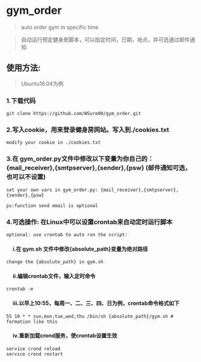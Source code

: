 # gym_order
> auto order gym in specific time

> 自动运行预定健身房脚本，可以指定时间，日期，地点，并可选通过邮件通知

## 使用方法:
> Ubuntu16.04为例
### 1.下载代码
    git clone https://github.com/WSure00/gym_order.git
### 2.写入cookie，用来登录健身房网站。写入到./cookies.txt
    modify your cookie in ./cookies.txt
### 3.在 gym_order.py文件中修改以下变量为你自己的：{mail_receiver},{smtpserver},{sender},{psw} (邮件通知可选，也可以不设置)
    set your own vars in gym_order.py: {mail_receiver},{smtpserver},{sender},{psw}
    
    ps:function send email is optional
### 4.可选操作: 在Linux中可以设置crontab来自动定时运行脚本
    optional: use crontab to auto run the script:
#### &emsp;     i.在 gym.sh 文件中修改{absolute_path}变量为绝对路径 
    change the {absolute_path} in gym.sh
#### &emsp;     ii.编辑crontab文件，输入定时命令
    crontab -e
#### &emsp;     iii.以早上10:55，每周一、二、三、四、日为例，crontab命令格式如下
    55 10 * * sun,mon,tue,wed,thu /bin/sh {absolute_path}/gym.sh # formation like this
#### &emsp;     iv.重新加载crond服务，使crontab设置生效
    service crond reload
    service crond restart
